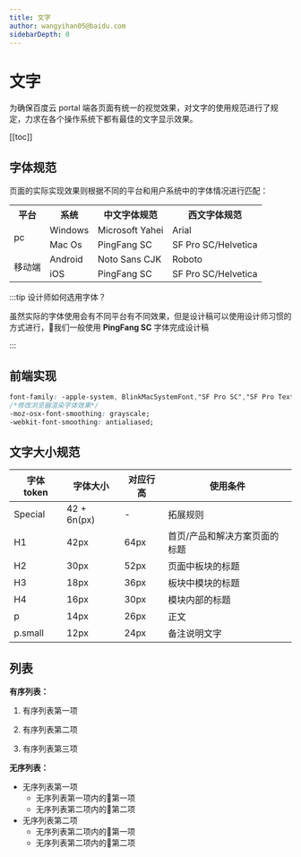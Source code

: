 ```yaml
---
title: 文字
author: wangyihan05@baidu.com
sidebarDepth: 0
---
```


# 文字

为确保百度云 portal 端各页面有统一的视觉效果，对文字的使用规范进行了规定，力求在各个操作系统下都有最佳的文字显示效果。

[[toc]]

## 字体规范


页面的实际实现效果则根据不同的平台和用户系统中的字体情况进行匹配：


<table>
    <tr>
        <th>平台</th> 
        <th>系统</th> 
        <th>中文字体规范</th> 
        <th>西文字体规范</th> 
   </tr>
    <tr>
        <td rowspan="2">pc</td>    
        <td >Windows</td>  
        <td >Microsoft Yahei</td> 
        <td >Arial</td> 
    </tr>
    <tr>
        <td >Mac Os</td> 
        <td >PingFang SC</td> 
        <td >SF Pro SC/Helvetica</td>  
    </tr>
       <tr>
        <td rowspan="2">移动端</td>    
        <td >Android</td>  
        <td >Noto Sans CJK</td> 
        <td >Roboto</td> 
    </tr>
    <tr>
        <td >iOS</td> 
        <td >PingFang SC</td> 
        <td >SF Pro SC/Helvetica</td>  
    </tr>
</table>

:::tip 设计师如何选用字体？

虽然实际的字体使用会有不同平台有不同效果，但是设计稿可以使用设计师习惯的方式进行，我们一般使用 **PingFang SC** 字体完成设计稿

:::

## 前端实现



``` css
font-family: -apple-system, BlinkMacSystemFont,"SF Pro SC","SF Pro Text","Helvetica Neue",  Helvetica, "PingFang SC", Roboto, 'Arial','microsoft yahei ui',"Microsoft YaHei",SimSun, sans-serif;
/*修改浏览器渲染字体效果*/ 
-moz-osx-font-smoothing: grayscale;  
-webkit-font-smoothing: antialiased; 
``` 

## 文字大小规范

| 字体 token    | 字体大小  | 对应行高 |使用条件 |
| -------------|------------ | -----|-----|
| Special      | 42 + 6n(px)   | -      |拓展规则 |
| H1           | 42px       | 64px |首页/产品和解决方案页面的标题 |
| H2           | 30px       | 52px |页面中板块的标题 |
| H3           | 18px       | 36px |板块中模块的标题 |
| H4           | 16px       | 30px |模块内部的标题 |
| p            | 14px       | 26px |正文 |
| p.small      | 12px       | 24px |备注说明文字 |

## 列表

**有序列表：**

1. 有序列表第一项

2. 有序列表第二项

3. 有序列表第三项

**无序列表：**

- 无序列表第一项
  - 无序列表第一项内的第一项
  - 无序列表第二项内的第二项
- 无序列表第二项
  - 无序列表第二项内的第一项
  - 无序列表第二项内的第二项